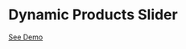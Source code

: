 # Dynamic Products Slider
<a href="https://raw.githack.com/maninder1112/DynamicProductsSlider/main/index.html" target="_blank">See Demo</a>
